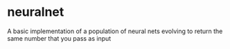 # neuralnet

A basic implementation of a population of neural nets evolving to return the same number that you pass as input
